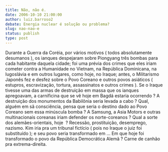 ```yaml
---
title: Não, não é.
date: 2006-10-10 21:00:00
author: luiz.barroso2
debate: Energia nuclear é solução ou problema?
slug: nao-nao-e
status: publish 
type: post
---
```


Durante a Guerra da Coréia, por vários motivos ( todos absolutamente desumanos ), os ianques despejaram sobre Piongyang três bombas para cada habitante daquela cidade; foi uma prévia dos crimes que eles iriam cometer contra a Humanidade no Vietnam, na República Dominicana, na Iugoslávia e em outros lugares, como hoje, no Iraque; antes, o Militarismo Japonês fez e desfez sobre o Povo Coreano e outros povos asiáticos ( estupros, escravização, tortura, assassinatos e outros crimes ). Se o Iraque tivesse uma das armas de destruição em massa que os ianques apregoavam, a carnificina que se vê hoje em Bagdá estaria ocorrendo ? A destruição dos monumentos da Babilônia seria levada a cabo ? Qual, alguém em sã consciência, pensa que seria o destino dado ao Povo Coreano sem essa minúscula bomba ? A Samsung, a Asia Motors e outras multinacionais coreanas iriam defender os norte-coreanos ? Qual a sorte dos alemães-orientais, hoje  ? Recessão, prostituição, desemprego, nazismo. Kim iria pra um tribunal fictício ( pois no Iraque o juiz foi substituído ); e seu povo seria transformado em ... Em que hoje foi transformado o povo da República Democrática Alemã ? Carne de canhão pra extrema-direita.
